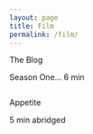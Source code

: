 ```yaml
---
layout: page
title: Film
permalink: /film/
---
```

<div class='the-blog'>
  <p class='title'> The Blog </p>
  <p class='description'> Season One... 6 min </p>
  <a href="//fast.wistia.net/embed/iframe/dkko2lwhmz?popover=true"
  class="wistia-popover[height=360,playerColor=7b796a,width=640]"><img
  src="https://embed-ssl.wistia.com/deliveries/7d589ded5880b246a88e2439e7736cda1d906547.jpg?image_play_button=true&image_play_button_color=7b796ae0&image_crop_resized=150x84"
  alt="" /></a>
</div>
<div class='appetite'>
  <p class='title'> Appetite </p>
  <p class='description'> 5 min abridged </p>
  <script charset="ISO-8859-1"
src="//fast.wistia.com/assets/external/popover-v1.js"></script>
  <a href="//fast.wistia.net/embed/iframe/rp5ugtkc3e?popover=true"
  class="wistia-popover[height=360,playerColor=7b796a,width=640]"><img
  src="https://embed-ssl.wistia.com/deliveries/9dd3b6b07be673d2be9f874d5a5052a3cd73b291.jpg?image_play_button=true&image_play_button_color=7b796ae0&image_crop_resized=150x84"
  alt="" /></a>
  <script charset="ISO-8859-1"
src="//fast.wistia.com/assets/external/popover-v1.js"></script>
</div>
